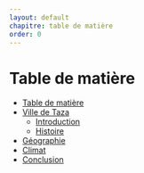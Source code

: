 ```yaml
---
layout: default
chapitre: table de matière
order: 0
---
```

# Table de matière
- [Table de matière]()
- [Ville de Taza](#ville-de-taza)
  - [Introduction](#introduction)
  - [Histoire](#histoire)
- [Géographie](#géographie)
- [Climat](#climate)
- [Conclusion](#conclusion)
<!-- new slide -->
